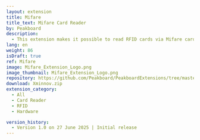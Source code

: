 ```yaml
---
layout: extension
title: Mifare
title_text: Mifare Card Reader
by: Peakboard
description: 
  - This extension makes it possible to read RFID cards via Mifare card readers.
lang: en
weight: 86
isDraft: true
ref: Mifare
image: Mifare_Extension_Logo.png
image_thumbnail: Mifare_Extension_Logo.png
repository: https://github.com/Peakboard/PeakboardExtensions/tree/master/Xminnov
download: Xminnov.zip
extension_category:
  - All
  - Card Reader
  - RFID
  - Hardware

version_history:
  - Version 1.0 on 27 June 2025 | Initial release
---
```

